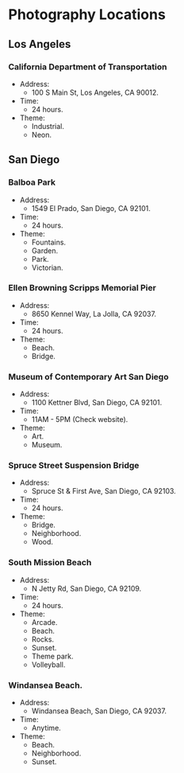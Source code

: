 # Photography Locations

## Los Angeles

### California Department of Transportation

- Address:
  - 100 S Main St, Los Angeles, CA 90012.
- Time:
  - 24 hours.
- Theme:
  - Industrial.
  - Neon.

## San Diego

### Balboa Park

- Address:
  - 1549 El Prado, San Diego, CA 92101.
- Time:
  - 24 hours.
- Theme:
  - Fountains.
  - Garden.
  - Park.
  - Victorian.

### Ellen Browning Scripps Memorial Pier

- Address:
  - 8650 Kennel Way, La Jolla, CA 92037.
- Time:
  - 24 hours.
- Theme:
  - Beach.
  - Bridge.

### Museum of Contemporary Art San Diego

- Address:
  - 1100 Kettner Blvd, San Diego, CA 92101.
- Time:
  - 11AM - 5PM (Check website).
- Theme:
  - Art.
  - Museum.

### Spruce Street Suspension Bridge

- Address:
  - Spruce St & First Ave, San Diego, CA 92103.
- Time:
  - 24 hours.
- Theme:
  - Bridge.
  - Neighborhood.
  - Wood.

### South Mission Beach

- Address:
  - N Jetty Rd, San Diego, CA 92109.
- Time:
  - 24 hours.
- Theme:
  - Arcade.
  - Beach.
  - Rocks.
  - Sunset.
  - Theme park.
  - Volleyball.

### Windansea Beach.

- Address:
  - Windansea Beach, San Diego, CA 92037.
- Time:
  - Anytime.
- Theme:
  - Beach.
  - Neighborhood.
  - Sunset.
